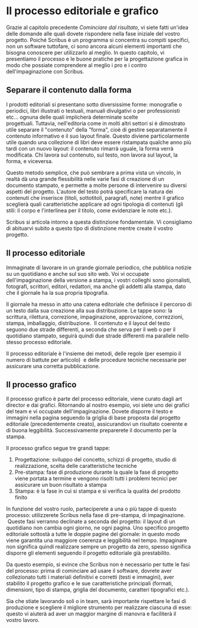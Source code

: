 Il processo editoriale e grafico
================================

Grazie al capitolo precedente *Cominciare dal risultato*, vi siete fatti
un'idea delle domande alle quali dovete rispondere nella fase iniziale
del vostro progetto. Poiché Scribus è un programma si concentra su
compiti specifici, non un software tuttofare, ci sono ancora alcuni
elementi importanti che bisogna conoscere per utilizzarlo al meglio. In
questo capitolo, vi presentiamo il processo e le buone pratiche per la
progettazione grafica in modo che possiate comprendere al meglio i pro e
i contro dell'impaginazione con Scribus.

Separare il contenuto dalla forma 
----------------------------------

I prodotti editoriali si presentano sotto diversissime forme: monografie
o periodici, libri illustrati o testuali, manuali divulgativi o per
professionisti etc... ognuna delle quali implicherà determinate scelte
progettuali. Tuttavia, nell'editoria come in molti altri settori si è
dimostrato utile separare il "contenuto" della "forma", cioè di gestire
separatamente il contenuto informativo e il suo layout finale. Questo
diviene particolarmente utile quando una collezione di libri deve essere
ristampata qualche anno più tardi con un nuovo layout: il contenuto
rimarrà uguale, la forma verrà modificata. Chi lavora sul contenuto, sul
testo, non lavora sul layout, la forma, e viceversa.

Questo metodo semplice, che può sembrare a prima vista un vincolo, in
realtà dà una grande flessibilità nelle varie fasi di creazione di un
documento stampato, e permette a molte persone di intervenire su diversi
aspetti del progetto. L'autore del testo potrà specificare la natura dei
contenuti che inserisce (titoli, sottotitoli, paragrafi, note) mentre il
grafico sceglierà quali caratteristiche applicare ad ogni tipologia di
contenuti (gli stili: il corpo e l'interlinea per il titolo, come
evidenziare le note etc.).

Scribus si articola intorno a questa distinzione fondamentale. Vi
consigliamo di abituarvi subito a questo tipo di distinzione mentre
create il vostro progetto.

Il processo editoriale
----------------------

Immaginate di lavorare in un grande giornale periodico, che pubblica
notizie su un quotidiano e anche sul suo sito web. Voi vi occupate
dell'impaginazione della versione a stampa, i vostri colleghi sono
giornalisti, fotografi, scrittori, editori, redattori, ma anche gli
addetti alla stampa, dato che il giornale ha la sua propria tipografia.

Il giornale ha messo in atto una catena editoriale che definisce il
percorso di un testo dalla sua creazione alla sua distribuzione. Le
tappe sono: la scrittura, rilettura, correzione, impaginazione,
approvazione, correzzioni, stampa, imballaggio, distribuzione.  Il
contenuto e il layout del testo seguono due strade differenti, a seconda
che serva per il web o per il quotidiano stampato, seguirà quindi due
strade differenti ma parallele nello stesso processo editoriale.

Il processo editoriale è l'insieme dei metodi, delle regole (per esempio
il numero di battute per articolo)  e delle procedure tecniche
necessarie per assicurare una corretta pubblicazione.

Il processo grafico
-------------------

Il processo grafico è parte del processo editoriale, viene curato dagli
art director e dai grafici. Ritornando al nostro esempio, voi siete uno
dei grafici del team e vi occupate dell'impaginazione. Dovete disporre
il testo e immagini nella pagina seguendo la griglia di base proposta
dal progetto editoriale (precedentemente creato), assicurandovi un
risultato coerente e di buona leggibilità. Successivamente preparerete
il documento per la stampa.

Il processo grafico segue tre grandi tappe:

1.  Progettazione: sviluppo del concetto, schizzi di progetto, studio di
    realizzazione, scelta delle caratteristiche tecniche
2.  Pre-stampa: fase di produzione durante la quale la fase di progetto
    viene portata a termine e vengono risolti tutti i problemi tecnici
    per assicurare un buon risultato a stampa 
3.  Stampa: è la fase in cui si stampa e si verifica la qualità del
    prodotto finito

In funzione del vostro ruolo, parteciperete a una o più tappe di questo
processo: utilizzerete Scribus nella fase di pre-stampa, di
impaginazione.  Queste fasi verranno declinate a seconda del progetto:
il layout di un quotidiano non cambia ogni giorno, ne ogni pagina. Uno
specifico progetto editoriale sottostà a tutte le doppie pagine del
giornale: in questo modo viene garantita una maggiore coerenza e
leggibilità nel tempo. Impaginare non significa quindi realizzare sempre
un progetto da zero, spesso significa disporre gli elementi seguendo il
progetto editoriale già prestabilito.

Da questo esempio, si evince che Scribus non è necessario per tutte le
fasi del processo: prima di cominciare ad usare il software, dovrete
aver collezionato tutti i materiali definitivi e corretti (testi e
immagini), aver stabilito il progetto grafico e le sue caratteristiche
principali (formati, dimensioni, tipo di stampa, griglia del documento,
caratteri tipografici etc.).

Sia che stiate lavorando soli o in team, sarà importante rispettare le
fasi di produzione e scegliere il migliore strumento per realizzare
ciascuna di esse: questo vi aiuterà ad aver un maggior margine di
manovra e faciliterà il vostro lavoro. 


